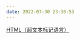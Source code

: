 ```yaml
---
date: 2022-07-30 23:38:53
---
```



[HTML（超文本标记语言）](https://developer.mozilla.org/zh-CN/docs/Web/HTML)